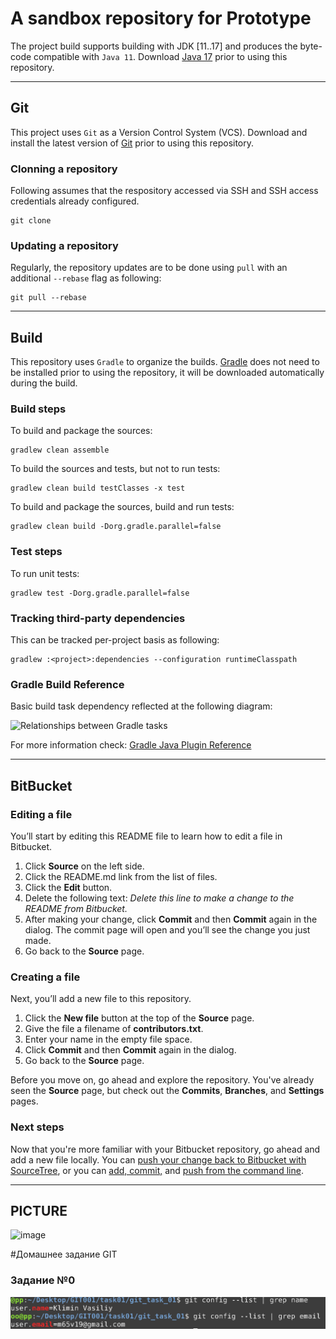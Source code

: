 # A sandbox repository for Prototype

The project build supports building with JDK [11..17] and produces the byte-code compatible with `Java 11`.
Download [Java 17](https://www.oracle.com/java/technologies/downloads/#java17) prior to using this repository.

---

## Git

This project uses `Git` as a Version Control System (VCS).
Download and install the latest version of [Git](https://git-scm.com/download/) prior to using this repository.

### Clonning a repository

Following assumes that the respository accessed via SSH and SSH access credentials already configured.
```
git clone 
```

### Updating a repository

Regularly, the repository updates are to be done using `pull` with an additional `--rebase` flag as following:
```
git pull --rebase
```

---

## Build

This repository uses `Gradle` to organize the builds.
[Gradle](https://gradle.org/install/) does not need to be installed prior to using the repository,
it will be downloaded automatically during the build.

### Build steps

To build and package the sources:
```(Gradle)
gradlew clean assemble
```

To build the sources and tests, but not to run tests:
```(Gradle)
gradlew clean build testClasses -x test
```

To build and package the sources, build and run tests:
```(Gradle)
gradlew clean build -Dorg.gradle.parallel=false
```

### Test steps

To run unit tests:
```(Gradle)
gradlew test -Dorg.gradle.parallel=false
```

### Tracking third-party dependencies
This can be tracked per-project basis as following:
```(Gradle)
gradlew :<project>:dependencies --configuration runtimeClasspath
```

### Gradle Build Reference

Basic build task dependency reflected at the following diagram:

![Relationships between Gradle tasks](https://docs.gradle.org/current/userguide/img/javaPluginTasks.png)

For more information check: [Gradle Java Plugin Reference](https://docs.gradle.org/current/userguide/java_plugin.html)

---

## BitBucket

### Editing a file

You’ll start by editing this README file to learn how to edit a file in Bitbucket.

1. Click **Source** on the left side.
2. Click the README.md link from the list of files.
3. Click the **Edit** button.
4. Delete the following text: *Delete this line to make a change to the README from Bitbucket.*
5. After making your change, click **Commit** and then **Commit** again in the dialog. The commit page will open and you’ll see the change you just made.
6. Go back to the **Source** page.

### Creating a file

Next, you’ll add a new file to this repository.

1. Click the **New file** button at the top of the **Source** page.
2. Give the file a filename of **contributors.txt**.
3. Enter your name in the empty file space.
4. Click **Commit** and then **Commit** again in the dialog.
5. Go back to the **Source** page.

Before you move on, go ahead and explore the repository. You've already seen the **Source** page, but check out the **Commits**, **Branches**, and **Settings** pages.

### Next steps

Now that you're more familiar with your Bitbucket repository, go ahead and add a new file locally. You can [push your change back to Bitbucket with SourceTree](https://confluence.atlassian.com/x/iqyBMg), or you can [add, commit,](https://confluence.atlassian.com/x/8QhODQ) and [push from the command line](https://confluence.atlassian.com/x/NQ0zDQ).

---

## PICTURE

![image](file:///home/oo/Desktop/GIT001/explanation.jpg)


#Домашнее задание GIT

### Задание №0

![image](https://github.com/m65v19/git_task_01/blob/master/docs/mynameandemail.png)
